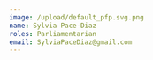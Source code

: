 ```yaml
---
image: /upload/default_pfp.svg.png
name: Sylvia Pace-Diaz
roles: Parliamentarian
email: SylviaPaceDiaz@gmail.com
---
```

